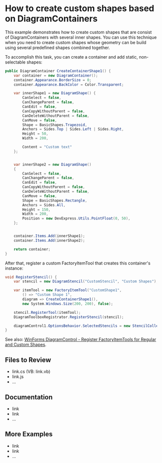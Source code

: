 # How to create custom shapes based on DiagramContainers

This example demonstrates how to create custom shapes that are consist of DiagramContainers with several inner shapes. You can use this technique when you need to create custom shapes whose geometry can be build using several predefined shapes combined together.

To accomplish this task, you can create a container and add static, non-selectable shapes:

```cs
public DiagramContainer CreateContainerShape1() {
	var container = new DiagramContainer();
	container.Appearance.BorderSize = 0;
	container.Appearance.BackColor = Color.Transparent;

	var innerShape1 = new DiagramShape() {
		CanSelect = false,
		CanChangeParent = false,
		CanEdit = false,
		CanCopyWithoutParent = false,
		CanDeleteWithoutParent = false,
		CanMove = false,
		Shape = BasicShapes.Trapezoid,
		Anchors = Sides.Top | Sides.Left | Sides.Right,
		Height = 50,
		Width = 200,

		Content = "Custom text"
	};


	var innerShape2 = new DiagramShape()
	{
		CanSelect = false,
		CanChangeParent = false,
		CanEdit = false,
		CanCopyWithoutParent = false,
		CanDeleteWithoutParent = false,
		CanMove = false,
		Shape = BasicShapes.Rectangle,
		Anchors = Sides.All,
		Height = 150,
		Width = 200,
		Position = new DevExpress.Utils.PointFloat(0, 50),
	};


	container.Items.Add(innerShape1);
	container.Items.Add(innerShape2);

	return container;
}

```

After that, register a custom FactoryItemTool that creates this container's instance:

```cs
void RegisterStencil() {
	var stencil = new DiagramStencil("CustomStencil", "Custom Shapes");

	var itemTool = new FactoryItemTool("CustomShape1",
		() => "Custom Shape 1",
		diagram => CreateContainerShape1(),
		new System.Windows.Size(200, 200), false);

	stencil.RegisterTool(itemTool);
	DiagramToolboxRegistrator.RegisterStencil(stencil);

	diagramControl1.OptionsBehavior.SelectedStencils = new StencilCollection() { "CustomStencil" };
}

```

See also: [WinForms DiagramControl - Register FactoryItemTools for Regular and Custom Shapes](https://supportcenter.devexpress.com/internal/ticket/details/T1174024).
## Files to Review

- link.cs (VB: link.vb)
- link.js
- ...

## Documentation

- link
- link
- ...

## More Examples

- link
- link
- ...
